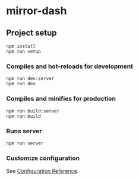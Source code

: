 # mirror-dash

## Project setup
```
npm install
npm run setup
```

### Compiles and hot-reloads for development
```
npm run dev:server
npm run dev
```

### Compiles and minifies for production
```
npm run build:server
npm run build
```

### Runs server
```
npm run server
```

### Customize configuration
See [Configuration Reference](https://cli.vuejs.org/config/).
